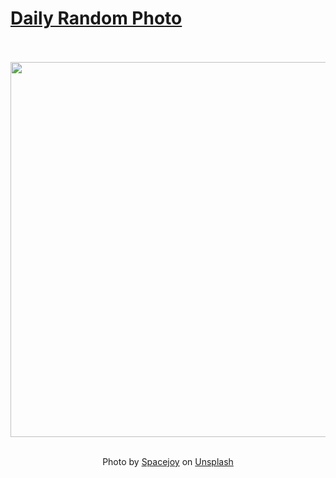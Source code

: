 # [Daily Random Photo](https://www.dailyrandomphoto.com/)

<div align="center">
  <br>
  <br>
  <a href="https://www.dailyrandomphoto.com/p/2021/2021-12-23/"><img src="https://images.unsplash.com/photo-1616486788371-62d930495c44?crop=entropy&cs=tinysrgb&fit=max&fm=jpg&ixid=Mnw3NzUwOHwwfDF8cmFuZG9tfHx8fHx8fHx8MTY0MDIxODg0NQ&ixlib=rb-1.2.1&q=80&w=1080" width="600px"></a>
  <br>
  <br>
  <p class="has-text-grey">Photo by <a href="https://unsplash.com/@spacejoy?utm_source=Daily%20Random%20Photo&amp;utm_medium=referral" target="_blank" rel="noopener noreferrer">Spacejoy</a> on <a href="https://unsplash.com/photos/9t7h964f7V4?utm_source=Daily%20Random%20Photo&amp;utm_medium=referral" target="_blank" rel="noopener noreferrer">Unsplash</a></p>
</div>

